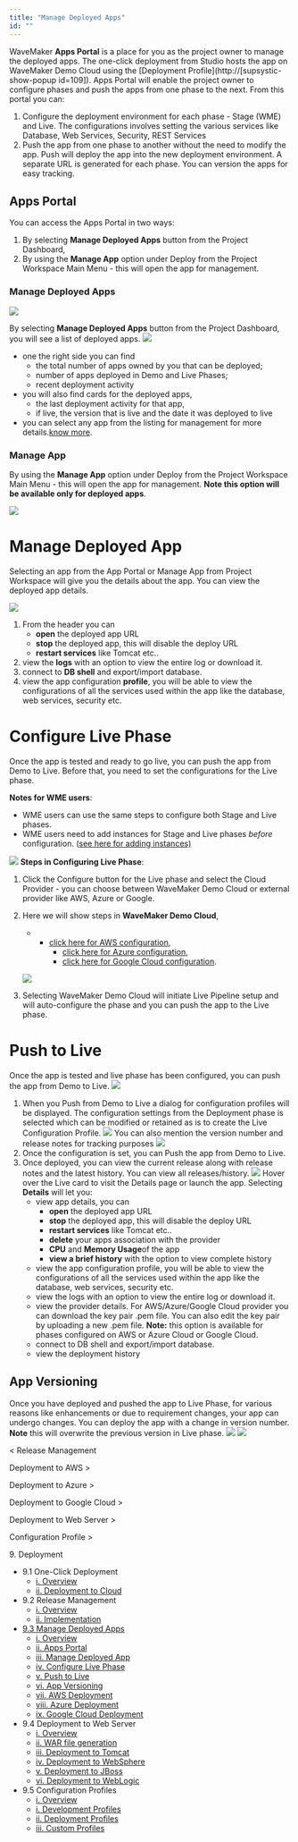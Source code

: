 ```yaml
---
title: "Manage Deployed Apps"
id: ""
---
```


WaveMaker **Apps Portal** is a place for you as the project owner to manage the deployed apps. The one-click deployment from Studio hosts the app on WaveMaker Demo Cloud using the [Deployment Profile](http://[supsystic-show-popup id=109]). Apps Portal will enable the project owner to configure phases and push the apps from one phase to the next. From this portal you can:

1. Configure the deployment environment for each phase - Stage (WME) and Live. The configurations involves setting the various services like Database, Web Services, Security, REST Services
2. Push the app from one phase to another without the need to modify the app. Push will deploy the app into the new deployment environment. A separate URL is generated for each phase. You can version the apps for easy tracking.

## Apps Portal

You can access the Apps Portal in two ways:

1. By selecting **Manage Deployed Apps** button from the Project Dashboard,
2. By using the **Manage App** option under Deploy from the Project Workspace Main Menu - this will open the app for management.

### Manage Deployed Apps

[![](/learn/assets/ap_opt1.png)](/learn/assets/ap_opt1.png)

By selecting **Manage Deployed Apps** button from the Project Dashboard, you will see a list of deployed apps. [![](/learn/assets/apps_portal.png)](/learn/assets/apps_portal.png)

- one the right side you can find
    - the total number of apps owned by you that can be deployed;
    - number of apps deployed in Demo and Live Phases;
    - recent deployment activity
- you will also find cards for the deployed apps,
    - the last deployment activity for that app,
    - if live, the version that is live and the date it was deployed to live
- you can select any app from the listing for management for more details.[know more](#manage-deployed-app).

### Manage App

By using the **Manage App** option under Deploy from the Project Workspace Main Menu - this will open the app for management. **Note this option will be available only for deployed apps**.

[![](/learn/assets/ap_opt2.png)](/learn/assets/ap_opt2.png)

# Manage Deployed App

Selecting an app from the App Portal or Manage App from Project Workspace will give you the details about the app. You can view the deployed app details.

[![](/learn/assets/MA_deploy_details.png)](/learn/assets/MA_deploy_details.png)

1. From the header you can
    - **open** the deployed app URL
    - **stop** the deployed app, this will disable the deploy URL
    - **restart services** like Tomcat etc..
2. view the **logs** with an option to view the entire log or download it.
3. connect to **DB shell** and export/import database.
4. view the app configuration **profile**, you will be able to view the configurations of all the services used within the app like the database, web services, security etc.

# Configure Live Phase

Once the app is tested and ready to go live, you can push the app from Demo to Live. Before that, you need to set the configurations for the Live phase.

**Notes for WME users**:

- WME users can use the same steps to configure both Stage and Live phases.
- WME users need to add instances for Stage and Live phases _before_ configuration. ([see here for adding instances)](/learn/installation/wme-setup-guide-adding-capacity/)

[![](/learn/assets/ptl_noconfigure-1.png)](/learn/assets/ptl_noconfigure-1.png) **Steps in Configuring Live Phase**:

1. Click the Configure button for the Live phase and select the Cloud Provider - you can choose between WaveMaker Demo Cloud or external provider like AWS, Azure or Google.
2. Here we will show steps in **WaveMaker Demo Cloud**,
    
    - - [click here for AWS configuration](/learn/app-development/deployment/deployment-to-aws/),
        - [click here for Azure configuration](/learn/app-development/deployment/deployment-to-azure/),
        - [click here for Google Cloud configuration](/learn/app-development/deployment/deployment-google-cloud/).
    
    [![](/learn/assets/manage_apps_live.png)](/learn/assets/manage_apps_live.png)
3. Selecting WaveMaker Demo Cloud will initiate Live Pipeline setup and will auto-configure the phase and you can push the app to the Live phase.

# Push to Live

Once the app is tested and live phase has been configured, you can push the app from Demo to Live. [![](/learn/assets/MA_push_cloud.png)](/learn/assets/MA_push_cloud.png)

1. When you Push from Demo to Live a dialog for configuration profiles will be displayed. The configuration settings from the Deployment phase is selected which can be modified or retained as is to create the Live Configuration Profile. [![](/learn/assets/ptl_configure.png)](/learn/assets/ptl_configure.png) You can also mention the version number and release notes for tracking purposes [![](/learn/assets/ptl_version.png)](/learn/assets/ptl_version.png)
2. Once the configuration is set, you can Push the app from Demo to Live.
3. Once deployed, you can view the current release along with release notes and the latest history. You can view all releases/history. [![](/learn/assets/ptl_cloud_done.png)](/learn/assets/ptl_cloud_done.png) Hover over the Live card to visit the Details page or launch the app. Selecting **Details** will let you:
    - view app details, you can
        - **open** the deployed app URL
        - **stop** the deployed app, this will disable the deploy URL
        - **restart services** like Tomcat etc..
        - **delete** your apps association with the provider
        - **CPU** and **Memory Usage**of the app
        - **view a brief history** with the option to view complete history
    - view the app configuration profile, you will be able to view the configurations of all the services used within the app like the database, web services, security etc.
    - view the logs with an option to view the entire log or download it.
    - view the provider details. For AWS/Azure/Google Cloud provider you can download the key pair .pem file. You can also edit the key pair by uploading a new .pem file. **Note:** this option is available for phases configured on AWS or Azure Cloud or Google Cloud.
    - connect to DB shell and export/import database.
    - view the deployment history

## App Versioning

Once you have deployed and pushed the app to Live Phase, for various reasons like enhancements or due to requirement changes, your app can undergo changes. You can deploy the app with a change in version number. **Note** this will overwrite the previous version in Live phase. [![](/learn/assets/apver_update.png)](/learn/assets/apver_update.png) [![](/learn/assets/apver_portal.png)](/learn/assets/apver_portal.png)

< Release Management

Deployment to AWS >

Deployment to Azure >

Deployment to Google Cloud >

Deployment to Web Server >

Configuration Profile >

9\. Deployment

- 9.1 One-Click Deployment
    - [i. Overview](/learn/app-development/deployment/one-click-deployment/)
    - [ii. Deployment to Cloud](/learn/app-development/deployment/one-click-deployment/#cloud-deployment)
- 9.2 Release Management
    - [i. Overview](/learn/app-development/deployment/release-management/)
    - [ii. Implementation](/learn/app-development/deployment/release-management/#working)
- [9.3 Manage Deployed Apps](#)
    - [i. Overview](#)
    - [ii. Apps Portal](#apps-portal)
    - [iii. Manage Deployed App](#manage-deployed-app)
    - [iv. Configure Live Phase](#configure-live)
    - [v. Push to Live](#push-to-live)
    - [vi. App Versioning](#versioning)
    - [vii. AWS Deployment](/learn/app-development/deployment/deployment-to-aws/)
    - [viii. Azure Deployment](/learn/app-development/deployment/deployment-to-azure/)
    - [ix. Google Cloud Deployment](/learn/app-development/deployment/deployment-google-cloud/)
- 9.4 Deployment to Web Server
    - [i. Overview](/learn/app-development/deployment/deployment-web-server/#)
    - [ii. WAR file generation](/learn/app-development/deployment/deployment-web-server/#war-file-generation)
    - [iii. Deployment to Tomcat](/learn/how-tos/wavemaker-application-deployment-tomcat/)
    - [iv. Deployment to WebSphere](/learn/how-tos/wavemaker-application-deployment-websphere-liberty-profile/)
    - [v. Deployment to JBoss](/learn/how-tos/wavemaker-application-deployment-jboss/)
    - [vi. Deployment to WebLogic](/learn/how-tos/wavemaker-application-deployment-weblogic-application-server/)
- 9.5 Configuration Profiles
    - [i. Overview](/learn/app-development/deployment/configuration-profiles/)
    - [i. Development Profiles](/learn/app-development/deployment/configuration-profiles/#dev-profile)
    - [ii. Deployment Profiles](/learn/app-development/deployment/configuration-profiles/#deploy-profile)
    - [iii. Custom Profiles](/learn/app-development/deployment/configuration-profiles/#custom-profile)

